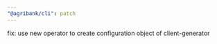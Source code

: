 ```yaml
---
"@agribank/cli": patch
---
```


fix: use new operator to create configuration object of client-generator
